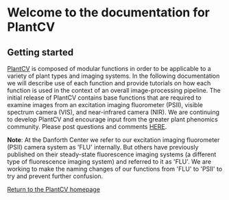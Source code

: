 # Welcome to the documentation for PlantCV

## Getting started

[PlantCV](http://plantcv.danforthcenter.org) is composed of modular functions in order to be applicable to a 
variety of plant types and imaging systems. In the following documentation 
we will describe use of each function and provide tutorials on how each 
function is used in the context of an overall image-processing pipeline. 
The initial release of PlantCV contains base functions that are required 
to examine images from an excitation imaging fluorometer (PSII), visible 
spectrum camera (VIS), and near-infrared camera (NIR). We are continuing 
to develop PlantCV and encourage input from the greater plant phenomics 
community. Please post questions and comments [HERE](https://github.com/danforthcenter/plantcv/issues).

**Note**: At the Danforth Center we refer to our excitation imaging 
fluorometer (PSII) camera system as 'FLU' internally. But others have 
previously published on their steady-state fluorescence imaging systems 
(a different type of fluorescence imaging system) and referred to it as 
'FLU'. We are working to make the naming changes of our functions from 
'FLU' to 'PSII' to try and prevent further confusion.

[Return to the PlantCV homepage](http://plantcv.danforthcenter.org)